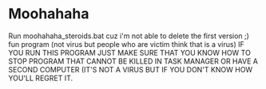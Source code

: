 # Moohahaha
Run moohahaha_steroids.bat cuz i'm not able to delete the first version ;) 
fun program (not virus but people who are victim think that is a virus)
IF YOU RUN THIS PROGRAM JUST MAKE SURE THAT YOU KNOW HOW TO STOP PROGRAM THAT CANNOT BE KILLED IN TASK MANAGER OR HAVE A SECOND COMPUTER (IT'S NOT A VIRUS BUT IF YOU DON'T KNOW HOW YOU'LL REGRET IT. 

